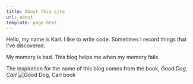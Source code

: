 ```yaml
---
title: About this site
url: about
template: page.html
---
```


Hello, my name is Karl. I like to write code. Sometimes I record things that I've discovered.

My memory is bad. This blog helps me when my memory fails.

The inspiration for the name of this blog comes from the book, <cite>Good Dog, Carl</cite>
  ![Good Dog, Carl book](/assets/img/good-dog-carl.jpg)
  
